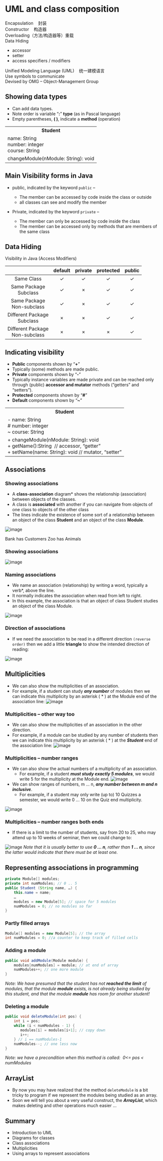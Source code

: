 # UML and class composition

Encapsulation    封装  
Constructor    构造器  
Overloading（方法/构造器等）重载  
Data Hiding  
- accessor
- setter
- access specifiers / modifiers

Unified Modeling Language (UML)    统一建模语言  
Use symbols to communicate  
Devised by OMG – Object-Management Group  

## Showing data types

- Can add data types.
- Note order is variable “**:**” **type** (as in Pascal language)
- Empty parentheses, **( )**, indicate a **method** (operation)

<html><body><table><tr><td align="center"><strong>Student</strong></td></tr><tr><td>name: String<br>number: integer<br>course: String</td></tr><tr><td>changeModule(nModule: String): void</td></tr></table></body></html>

## Main Visibility forms in Java

- public, indicated by the keyword `public` –
	- The member can be accessed by code inside the class or outside
	- all classes can see and modify the member

- Private, indicated by the keyword `private` –
	- The member can only be accessed by code inside the class
	- The member can be accessed only by methods that are members of the same class

## Data Hiding

Visibility in Java (Access Modifiers)

|                                   | default | private | protected | public |
| :-------------------------------: | :-----: | :-----: | :-------: | :----: |
| Same Class                        |    ✓    |    ✓    |     ✓     |   ✓    |
| Same Package<br>Subclass          |    ✓    |    ×    |     ✓     |   ✓    |
| Same Package<br>Non-subclass      |    ✓    |    ×    |     ✓     |   ✓    |
| Different Package<br>Subclass     |    ×    |    ×    |     ✓     |   ✓    |
| Different Package<br>Non-subclass |    ×    |    ×    |     ×     |   ✓    |

## Indicating visibility

- **Public** components shown by “**+**”
- Typically (some) methods are made public.
- **Private** components shown by “**-**”
- Typically instance variables are made private and can be reached only through (public) **accessor and mutator** methods (“getters” and “setters”).
- **Protected** components shown by “**#**”
- **Default** components shown by “**~**”

<html><body><table><tr><td align="center"><strong>Student</strong></td></tr><tr><td>- name: String<br># number: integer<br>~ course: String</td></tr><tr><td>+ changeModule(nModule: String): void<br>+ getName():String  // accessor, “getter”<br>+ setName(name: String): void // mutator, “setter”</td></tr></table></body></html>

## Associations
### Showing associations

- A **class-association** diagram* shows the relationship (association) between objects of the classes.
- A class is **associated** with another if you can navigate from objects of one class to objects of the other class
- The lines indicate the existence of some sort of a relationship between an object of the class **Student** and an object of the class **Module**.

![image](c29f6386e79340fdbf565125fe032d93_a2798d1d48af4deb2eb99512676775b8.png)

Bank has Customers
Zoo has Animals

### Showing associations

![image](c29f6386e79340fdbf565125fe032d93_aaf10fb39d19c4d0660ea43d008d8ca2.png)

### Naming associations

- We name an association (relationship) by writing a word, typically a verb*, above the line.
- It normally indicates the association when read from left to right.
- In this example, the association is that an object of class Student studies an object of the class Module.

![image](图片1.png)
### Direction of associations

- If we need the association to be read in a different direction `(reverse order)` then we add a little **triangle** to show the intended direction of reading:

![image](f77b2ca8-6fec-427e-8250-1db4d7b5c4c6.png)

## Multiplicities

- We can also show the multiplicities of an association.
- For example, if a student can study ***any number*** of modules then we can indicate this multiplicity by an asterisk ( * ) at the Module end of the association line:
![image](ebe4238a-44e0-434b-954b-eb7365587e49.png)
### Multiplicities – other way too

- We can also show the multiplicities of an association in the other direction.
- For example, if a module can be studied by any number of students then we can indicate this multiplicity by an asterisk ( * ) at the ***Student*** end of the association line:
![image](f6f62924-72a4-4963-a053-9b897324cc5e.png)
### Multiplicities – number ranges

- We can also show the actual numbers of a multiplicity of an association.
	- For example, if a student ***must study exactly 5 modules***, we would write 5 for the multiplicity at the Module end.
![image](81ca2abd-a6bf-4570-afb8-d6f23e3c4c3b.png)
- We can show ranges of numbers, m ... n, ***any number between m and n inclusive***.
	- For example, if a student may only write (up to) 10 Quizzes a semester, we would write 0 ... 10 on the Quiz end multiplicity.

![image](4c14c911-bcf1-45ba-83f2-9a7354ff6fef.png)
### Multiplicities – number ranges both ends

- If there is a limit to the number of students, say from 20 to 25, who may attend up to 10 weeks of seminar, then we could change to:

![image](a04f8ca5-7159-4206-aecd-0d556ac684b3.png)
*Note that it is usually better to use **0 … n**, rather than **1 … n**, since the latter would indicate that there must be at least one.*

## Representing associations in programming

```Java
private Module[] modules;
private int numModules; // 0 .. 5
public Student (String name, …) {
	this.name = name;
	…
	modules = new Module[5]; // space for 5 modules
	numModules = 0; // no modules so far
}
```

### Partly filled arrays

```Java
Module[] modules = new Module[5]; // the array
int numModules = 0; //a counter to keep track of filled cells
```

### Adding a module

```Java
public void addModule(Module module) {
    modules[numModules] = module; // at end of array
    numModules++; // one more module
}
```
*Note: We have presumed that the student has not **reached the limit** of modules, that the module **module** exists, is not already being studied by this student, and that the module **module** has room for another student!*

### Deleting a module

```Java
public void deleteModule(int pos) {
    int i = pos;
    while (i < numModules - 1) {
       modules[i] = modules[i+1]; // copy down
       i++;
    } // i == numModules-1
    numModules--; // one less now
}
```
*Note: we have a precondition when this method is called:  0<= pos < numModules*

## ArrayList

- By now you may have realized that the method `deleteModule` is a bit tricky to program if we represent the modules being studied as an array.
- Soon we will tell you about a very useful construct, the ***ArrayList***, which makes deleting and other operations much easier …

## Summary

- Introduction to UML
- Diagrams for classes
- Class associations
- Multiplicities
- Using arrays to represent associations
